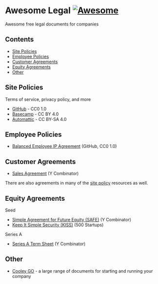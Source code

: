 # Awesome Legal [![Awesome](https://awesome.re/badge-flat2.svg)](https://awesome.re)

Awesome free legal documents for companies

## Contents

- [Site Policies](#site-policies)
- [Employee Policies](#employee-policies)
- [Customer Agreements](#customer-agreements)
- [Equity Agreements](#equity-agreements)
- [Other](#other)

## Site Policies

Terms of service, privacy policy, and more

- [GitHub](https://github.com/github/site-policy) - CC0 1.0
- [Basecamp](https://github.com/basecamp/policies) - CC BY 4.0
- [Automattic](https://github.com/Automattic/legalmattic) - CC BY-SA 4.0

## Employee Policies

- [Balanced Employee IP Agreement](https://github.com/github/balanced-employee-ip-agreement) (GitHub, CC0 1.0)

## Customer Agreements

- [Sales Agreement](https://www.ycombinator.com/sales_agreement/) (Y Combinator)

There are also agreements in many of the [site policy](#site-policies) resources as well.

## Equity Agreements

Seed

- [Simple Agreement for Future Equity (SAFE)](https://www.ycombinator.com/documents/#safe) (Y Combinator)
- [Keep It Simple Security (KISS)](https://500.co/kiss/) (500 Startups)

Series A

- [Series A Term Sheet](https://www.ycombinator.com/series_a_term_sheet/) (Y Combinator)

## Other

- [Cooley GO](https://www.cooleygo.com/documents/index-document-generators/) - a large range of documents for starting and running your company
